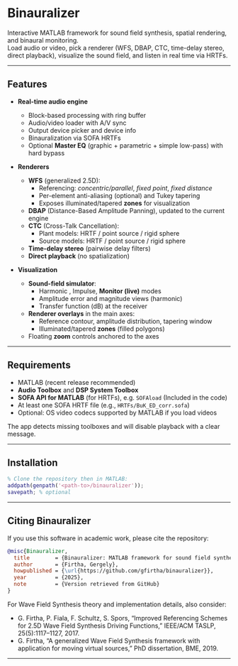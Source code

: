 # Binauralizer

Interactive MATLAB framework for sound field synthesis, spatial rendering, and binaural monitoring.  
Load audio or video, pick a renderer (WFS, DBAP, CTC, time-delay stereo, direct playback), visualize the sound field, and listen in real time via HRTFs.

---

## Features

- **Real-time audio engine**
  - Block-based processing with ring buffer
  - Audio/video loader with A/V sync
  - Output device picker and device info
  - Binauralization via SOFA HRTFs
  - Optional **Master EQ** (graphic + parametric + simple low-pass) with hard bypass

- **Renderers**
  - **WFS** (generalized 2.5D):
    - Referencing: *concentric/parallel*, *fixed point*, *fixed distance*
    - Per-element anti-aliasing (optional) and Tukey tapering
    - Exposes illuminated/tapered **zones** for visualization
  - **DBAP** (Distance-Based Amplitude Panning), updated to the current engine
  - **CTC** (Cross-Talk Cancellation):
    - Plant models: HRTF / point source / rigid sphere
    - Source models: HRTF / point source / rigid sphere
  - **Time-delay stereo** (pairwise delay filters)
  - **Direct playback** (no spatialization)

- **Visualization**
  - **Sound-field simulator**:
    - Harmonic , Impulse, **Monitor (live)** modes
    - Amplitude error and magnitude views (harmonic)
    - Transfer function (dB) at the receiver
  - **Renderer overlays** in the main axes:
    - Reference contour, amplitude distribution, tapering window
    - Illuminated/tapered **zones** (filled polygons)
  - Floating **zoom** controls anchored to the axes

---

## Requirements

- MATLAB (recent release recommended)
- **Audio Toolbox** and **DSP System Toolbox**
- **SOFA API for MATLAB** (for HRTFs), e.g. `SOFAload` (Included in the code)
- At least one SOFA HRTF file (e.g., `HRTFs/BuK_ED_corr.sofa`)
- Optional: OS video codecs supported by MATLAB if you load videos

The app detects missing toolboxes and will disable playback with a clear message.

---

## Installation

```matlab
% Clone the repository then in MATLAB:
addpath(genpath('<path-to>/binauralizer'));
savepath; % optional
```

---
## Citing Binauralizer

If you use this software in academic work, please cite the repository:

```bibtex
@misc{Binauralizer,
  title        = {Binauralizer: MATLAB framework for sound field synthesis, spatial rendering, and binaural monitoring},
  author       = {Firtha, Gergely},
  howpublished = {\url{https://github.com/gfirtha/binauralizer}},
  year         = {2025},
  note         = {Version retrieved from GitHub}
}
```

For Wave Field Synthesis theory and implementation details, also consider:

- G. Firtha, P. Fiala, F. Schultz, S. Spors, “Improved Referencing Schemes for 2.5D Wave Field Synthesis Driving Functions,” IEEE/ACM TASLP, 25(5):1117–1127, 2017.
- G. Firtha, “A generalized Wave Field Synthesis framework with application for moving virtual sources,” PhD dissertation, BME, 2019.

---
